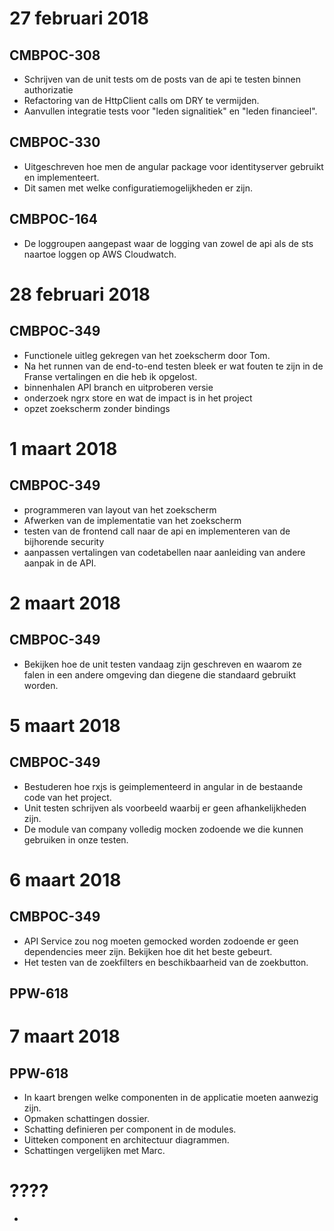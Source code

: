 # 27 februari 2018

## CMBPOC-308
- Schrijven van de unit tests om de posts van de api te testen binnen authorizatie
- Refactoring van de HttpClient calls om DRY te vermijden.
- Aanvullen integratie tests voor "leden signalitiek" en "leden financieel".

## CMBPOC-330
- Uitgeschreven hoe men de angular package voor identityserver gebruikt en implementeert. 
- Dit samen met welke configuratiemogelijkheden er zijn.

## CMBPOC-164
- De loggroupen aangepast waar de logging van zowel de api als de sts naartoe loggen op AWS Cloudwatch.


# 28 februari 2018

## CMBPOC-349
- Functionele uitleg gekregen van het zoekscherm door Tom. 
- Na het runnen van de end-to-end testen bleek er wat fouten te zijn in de Franse vertalingen en die heb ik opgelost.
- binnenhalen API branch en uitproberen versie
- onderzoek ngrx store en wat de impact is in het project
- opzet zoekscherm zonder bindings

# 1 maart 2018

## CMBPOC-349
- programmeren van  layout van het zoekscherm
- Afwerken van de implementatie van het zoekscherm
- testen van de frontend call naar de api en implementeren van de bijhorende security
- aanpassen vertalingen van codetabellen naar aanleiding van andere aanpak in de API.

# 2 maart 2018

## CMBPOC-349
- Bekijken hoe de unit testen vandaag zijn geschreven en waarom ze falen in een andere omgeving dan diegene die standaard gebruikt worden.

# 5 maart 2018

## CMBPOC-349
- Bestuderen hoe rxjs is geimplementeerd in angular in de bestaande code van het project.
- Unit testen schrijven als voorbeeld waarbij er geen afhankelijkheden zijn.
- De module van company volledig mocken zodoende we die kunnen gebruiken in onze testen.

# 6 maart 2018

## CMBPOC-349
- API Service zou nog moeten gemocked worden zodoende er geen dependencies meer zijn. Bekijken hoe dit het beste gebeurt.
- Het testen van de zoekfilters en beschikbaarheid van de zoekbutton.

## PPW-618


# 7 maart 2018

## PPW-618

- In kaart brengen welke componenten in de applicatie moeten aanwezig zijn. 
- Opmaken schattingen dossier.
- Schatting definieren per component in de modules.
- Uitteken component en architectuur diagrammen.
- Schattingen vergelijken met Marc.


# ????
- 
